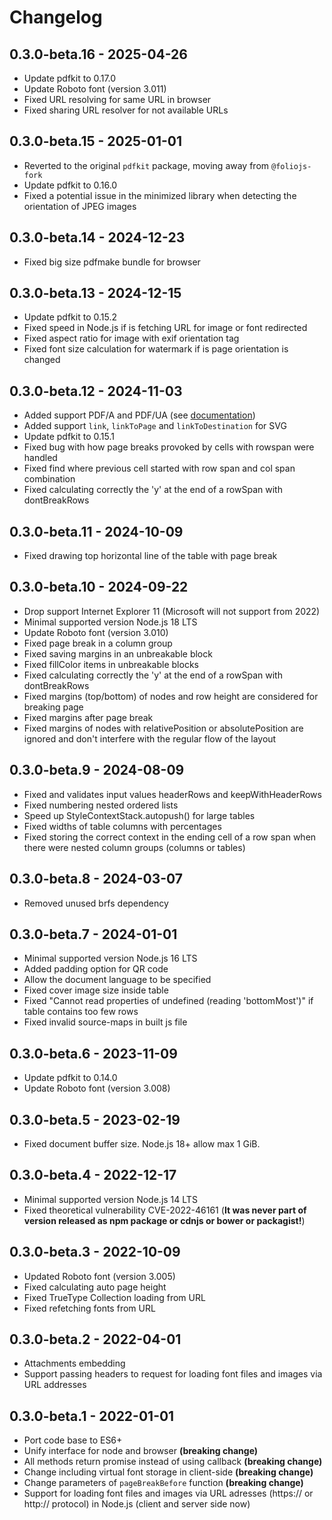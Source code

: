 # Changelog

## 0.3.0-beta.16 - 2025-04-26

- Update pdfkit to 0.17.0
- Update Roboto font (version 3.011)
- Fixed URL resolving for same URL in browser
- Fixed sharing URL resolver for not available URLs

## 0.3.0-beta.15 - 2025-01-01

- Reverted to the original `pdfkit` package, moving away from `@foliojs-fork`
- Update pdfkit to 0.16.0
- Fixed a potential issue in the minimized library when detecting the orientation of JPEG images

## 0.3.0-beta.14 - 2024-12-23

- Fixed big size pdfmake bundle for browser

## 0.3.0-beta.13 - 2024-12-15

- Update pdfkit to 0.15.2
- Fixed speed in Node.js if is fetching URL for image or font redirected
- Fixed aspect ratio for image with exif orientation tag
- Fixed font size calculation for watermark if is page orientation is changed

## 0.3.0-beta.12 - 2024-11-03

- Added support PDF/A and PDF/UA (see [documentation](https://pdfmake.github.io/docs/0.3/document-definition-object/pdfa/))
- Added support `link`, `linkToPage` and `linkToDestination` for SVG
- Update pdfkit to 0.15.1
- Fixed bug with how page breaks provoked by cells with rowspan were handled
- Fixed find where previous cell started with row span and col span combination
- Fixed calculating correctly the 'y' at the end of a rowSpan with dontBreakRows

## 0.3.0-beta.11 - 2024-10-09

- Fixed drawing top horizontal line of the table with page break

## 0.3.0-beta.10 - 2024-09-22

- Drop support Internet Explorer 11 (Microsoft will not support from 2022)
- Minimal supported version Node.js 18 LTS
- Update Roboto font (version 3.010)
- Fixed page break in a column group
- Fixed saving margins in an unbreakable block
- Fixed fillColor items in unbreakable blocks
- Fixed calculating correctly the 'y' at the end of a rowSpan with dontBreakRows
- Fixed margins (top/bottom) of nodes and row height are considered for breaking page
- Fixed margins after page break
- Fixed margins of nodes with relativePosition or absolutePosition are ignored and don't interfere with the regular flow of the layout

## 0.3.0-beta.9 - 2024-08-09

- Fixed and validates input values headerRows and keepWithHeaderRows
- Fixed numbering nested ordered lists
- Speed up StyleContextStack.autopush() for large tables
- Fixed widths of table columns with percentages
- Fixed storing the correct context in the ending cell of a row span when there were nested column groups (columns or tables)

## 0.3.0-beta.8 - 2024-03-07

- Removed unused brfs dependency

## 0.3.0-beta.7 - 2024-01-01

- Minimal supported version Node.js 16 LTS
- Added padding option for QR code
- Allow the document language to be specified
- Fixed cover image size inside table
- Fixed "Cannot read properties of undefined (reading 'bottomMost')" if table contains too few rows
- Fixed invalid source-maps in built js file

## 0.3.0-beta.6 - 2023-11-09

- Update pdfkit to 0.14.0
- Update Roboto font (version 3.008)

## 0.3.0-beta.5 - 2023-02-19

- Fixed document buffer size. Node.js 18+ allow max 1 GiB.

## 0.3.0-beta.4 - 2022-12-17

- Minimal supported version Node.js 14 LTS
- Fixed theoretical vulnerability CVE-2022-46161 (**It was never part of version released as npm package or cdnjs or bower or packagist!**)

## 0.3.0-beta.3 - 2022-10-09

- Updated Roboto font (version 3.005)
- Fixed calculating auto page height
- Fixed TrueType Collection loading from URL
- Fixed refetching fonts from URL

## 0.3.0-beta.2 - 2022-04-01

- Attachments embedding
- Support passing headers to request for loading font files and images via URL addresses

## 0.3.0-beta.1 - 2022-01-01

- Port code base to ES6+
- Unify interface for node and browser **(breaking change)**
- All methods return promise instead of using callback **(breaking change)**
- Change including virtual font storage in client-side **(breaking change)**
- Change parameters of `pageBreakBefore` function **(breaking change)**
- Support for loading font files and images via URL adresses (https:// or http:// protocol) in Node.js (client and server side now)
